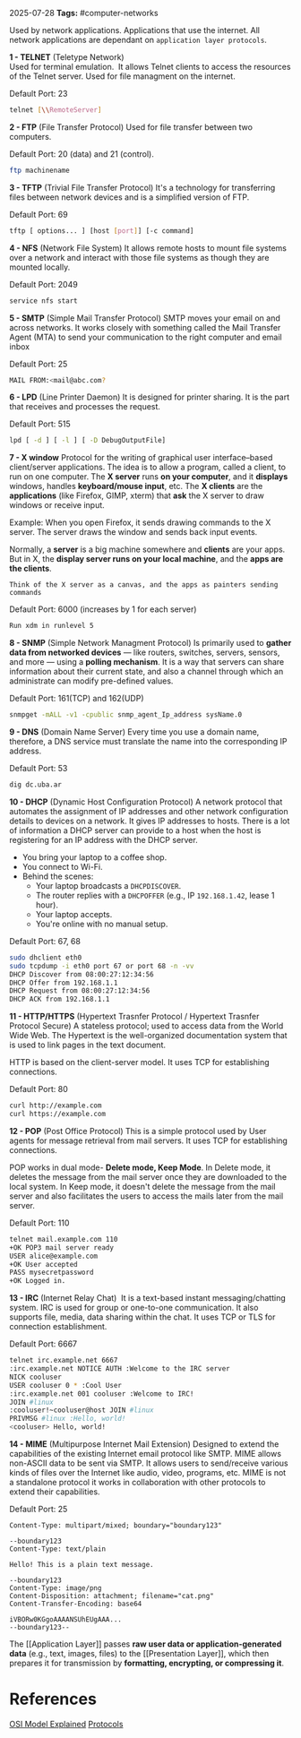 
2025-07-28
**Tags:** #computer-networks 

Used by network applications. Applications that use the internet. All network applications are dependant on `application layer protocols`.


**1 - TELNET** (Teletype Network)  
Used for terminal emulation.  It allows Telnet clients to access the resources of the Telnet server. Used for file managment on the internet. 

Default Port: 23

```bash
telnet [\\RemoteServer]  
```


**2 - FTP** (File Transfer Protocol)
Used for file transfer between two computers. 

Default Port: 20 (data) and 21 (control).

```bash
ftp machinename
```


**3 - TFTP** (Trivial File Transfer Protocol)
It's a technology for transferring files between network devices and is a simplified version of FTP.

Default Port: 69

```bash
tftp [ options... ] [host [port]] [-c command]
```


**4 - NFS** (Network File System)
It allows remote hosts to mount file systems over a network and interact with those file systems as though they are mounted locally.

Default Port: 2049

```bash
service nfs start
```


**5 - SMTP** (Simple Mail Transfer Protocol)
SMTP moves your email on and across networks. It works closely with something called the Mail Transfer Agent (MTA) to send your communication to the right computer and email inbox

Default Port: 25

```bash
MAIL FROM:<mail@abc.com?
```


**6 - LPD** (Line Printer Daemon)
It is designed for printer sharing. It is the part that receives and processes the request.

Default Port: 515

```bash
lpd [ -d ] [ -l ] [ -D DebugOutputFile]
```


**7 - X window**
Protocol for the writing of graphical user interface–based client/server applications. The idea is to allow a program, called a client, to run on one computer. The **X server** runs **on your computer**, and it **displays** windows, handles **keyboard/mouse input**, etc. The **X clients** are the **applications** (like Firefox, GIMP, xterm) that **ask** the X server to draw windows or receive input. 

Example: When you open Firefox, it sends drawing commands to the X server. The server draws the window and sends back input events.

Normally, a **server** is a big machine somewhere and **clients** are your apps. But in X, the **display server runs on your local machine**, and the **apps are the clients**.

`Think of the X server as a canvas, and the apps as painters sending commands`

Default Port: 6000 (increases by 1 for each server)

```bash
Run xdm in runlevel 5
```


**8 - SNMP** (Simple Network Managment Protocol)
Is primarily used to **gather data from networked devices** — like routers, switches, servers, sensors, and more — using a **polling mechanism**. It is a way that servers can share information about their current state, and also a channel through which an administrate can modify pre-defined values.

Default Port: 161(TCP) and 162(UDP)

```bash
snmpget -mALL -v1 -cpublic snmp_agent_Ip_address sysName.0
```


**9 - DNS** (Domain Name Server)
Every time you use a domain name, therefore, a DNS service must translate the name into the corresponding IP address.

Default Port: 53

```bash
dig dc.uba.ar
```


**10 - DHCP** (Dynamic Host Configuration Protocol) 
A network protocol that automates the assignment of IP addresses and other network configuration details to devices on a network. It gives IP addresses to hosts. There is a lot of information a DHCP server can provide to a host when the host is registering for an IP address with the DHCP server.

- You bring your laptop to a coffee shop.
- You connect to Wi-Fi.
- Behind the scenes:
    - Your laptop broadcasts a `DHCPDISCOVER`.
    - The router replies with a `DHCPOFFER` (e.g., IP `192.168.1.42`, lease 1 hour).
    - Your laptop accepts.
    - You're online with no manual setup.

Default Port: 67, 68

```bash
sudo dhclient eth0
sudo tcpdump -i eth0 port 67 or port 68 -n -vv
DHCP Discover from 08:00:27:12:34:56
DHCP Offer from 192.168.1.1
DHCP Request from 08:00:27:12:34:56
DHCP ACK from 192.168.1.1
```


**11 - HTTP/HTTPS** (Hypertext Trasnfer Protocol / Hypertext Trasnfer Protocol Secure)
A stateless protocol; used to access data from the World Wide Web. The Hypertext is the well-organized documentation system that is used to link pages in the text document. 

HTTP is based on the client-server model. It uses TCP for establishing connections.

Default Port: 80 

```bash
curl http://example.com
curl https://example.com
```


**12 - POP** (Post Office Protocol)
This is a simple protocol used by User agents for message retrieval from mail servers. It uses TCP for establishing connections. 

POP works in dual mode- __Delete mode, Keep Mode__. In Delete mode, it deletes the message from the mail server once they are downloaded to the local system. In Keep mode, it doesn't delete the message from the mail server and also facilitates the users to access the mails later from the mail server.

Default Port: 110

```bash
telnet mail.example.com 110
+OK POP3 mail server ready
USER alice@example.com
+OK User accepted
PASS mysecretpassword
+OK Logged in.
```


**13 - IRC** (Internet Relay Chat)
 It is a text-based instant messaging/chatting system. IRC is used for group or one-to-one communication. It also supports file, media, data sharing within the chat. It uses TCP or TLS for connection establishment.

Default Port: 6667

```bash
telnet irc.example.net 6667
:irc.example.net NOTICE AUTH :Welcome to the IRC server
NICK cooluser
USER cooluser 0 * :Cool User
:irc.example.net 001 cooluser :Welcome to IRC!
JOIN #linux
:cooluser!~cooluser@host JOIN #linux
PRIVMSG #linux :Hello, world!
<cooluser> Hello, world!
```


**14 - MIME** (Multipurpose Internet Mail Extension)
Designed to extend the capabilities of the existing Internet email protocol like SMTP. MIME allows non-ASCII data to be sent via SMTP. It allows users to send/receive various kinds of files over the Internet like audio, video, programs, etc. MIME is not a standalone protocol it works in collaboration with other protocols to extend their capabilities.

Default Port: 25

```http
Content-Type: multipart/mixed; boundary="boundary123"

--boundary123
Content-Type: text/plain

Hello! This is a plain text message.

--boundary123
Content-Type: image/png
Content-Disposition: attachment; filename="cat.png"
Content-Transfer-Encoding: base64

iVBORw0KGgoAAAANSUhEUgAAA...
--boundary123--
```

The [[Application Layer]] passes **raw user data or application-generated data** (e.g., text, images, files) to the [[Presentation Layer]], which then prepares it for transmission by **formatting, encrypting, or compressing it**.

# References

[OSI Model Explained](https://www.youtube.com/watch?v=vv4y_uOneC0&t=105s&ab_channel=TechTerms)
[Protocols](https://www.geeksforgeeks.org/computer-networks/protocols-application-layer/)

